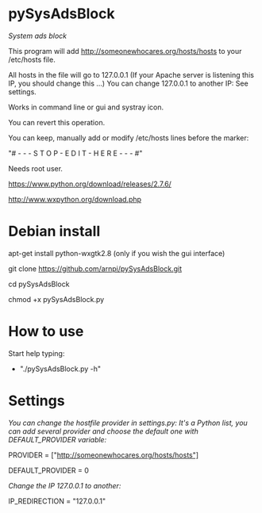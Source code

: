 pySysAdsBlock
============

*System ads block*

This program will add http://someonewhocares.org/hosts/hosts to your /etc/hosts file.

All hosts in the file will go to 127.0.0.1 (If your Apache server is listening this IP, you should change this ...) You can change 127.0.0.1 to another IP: See settings.

Works in command line or gui and systray icon.

You can revert this operation.

You can keep, manually add or modify /etc/hosts lines before the marker:

"# - - - S T O P - E D I T - H E R E - - - #"


Needs root user.


https://www.python.org/download/releases/2.7.6/

http://www.wxpython.org/download.php

Debian install
==============

apt-get install python-wxgtk2.8 (only if you wish the gui interface)

git clone https://github.com/arnpi/pySysAdsBlock.git

cd pySysAdsBlock

chmod +x pySysAdsBlock.py

How to use
==========

Start help typing:

* "./pySysAdsBlock.py -h" 

Settings
========

*You can change the hostfile provider in settings.py: It's a Python list, you can add several provider and choose the default one with DEFAULT_PROVIDER variable:*

PROVIDER = ["http://someonewhocares.org/hosts/hosts"]

DEFAULT_PROVIDER = 0

*Change the IP 127.0.0.1 to another:*

IP_REDIRECTION = "127.0.0.1"
